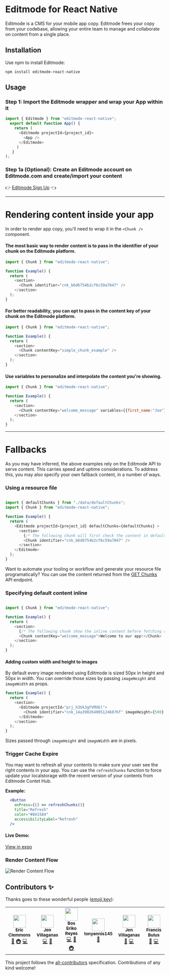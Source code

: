 # Editmode for React Native

Editmode is a CMS for your mobile app copy. Editmode frees your copy from your codebase, allowing your entire team to manage and collaborate on content from a single place.

## Installation

Use npm to install Editmode:

```
npm install editmode-react-native
```

## Usage

### Step 1: Import the Editmode wrapper and wrap your App within it

```js
import { Editmode } from "editmode-react-native";
  export default function App() {
    return (
      <Editmode projectId={project_id}>
        <App />
      </Editmode>
     )
   }  
);
```

### Step 1a (Optional): Create an Editmode account on Editmode.com and create/import your content 

👉 [Editmode Sign Up](https://editmode.com/users/sign_up) 👈

<hr/>

# Rendering content inside your app

In order to render app copy, you'll need to wrap it in the `<Chunk />` component. 

#### The most basic way to render content is to pass in the identifier of your chunk on the Editmode platform.

```js
import { Chunk } from "editmode-react-native";

function Example() {
  return (
    <section>
      <Chunk identifier="cnk_b6d6754b2cf6c59a7847" />
    </section>
  );
}
```

#### For better readability, you can opt to pass in the content key of your chunk on the Editmode platform.

```js
import { Chunk } from "editmode-react-native";

function Example() {
  return (
    <section>
      <Chunk contentKey="simple_chunk_example" />
    </section>
  );
}
```

#### Use variables to personalize and interpolate the content you're showing.

```js
import { Chunk } from "editmode-react-native";

function Example() {
  return (
    <section>
      <Chunk contentKey="welcome_message" variables={{first_name:"Joe"}} />
    </section>
  );
}
```

<hr/>


# Fallbacks

As you may have inferred, the above examples rely on the Editmode API to serve content. This carries speed and uptime considerations. To address this, you may also specify your own fallback content, in a number of ways.

### Using a resource file

```js

import { defaultChunks } from "./data/defaultChunks";
import { Chunk } from "editmode-react-native";

function Example() {
  return (
    <Editmode projectId={project_id} defaultChunks={defaultChunks} >
      <section>
        {/* The following chunk will first check the content in defaultChunks before hitting the API. */}
        <Chunk identifier="cnk_b6d6754b2cf6c59a7847" />
      </section>
    </Editmode>
  );
}
```

Want to automate your tooling or workflow and generate your resource file programatically? You can use the content returned from the [GET Chunks](https://editmode.com/docs/api#!/Chunks/get_chunks) API endpoint.


### Specifying default content inline

```js

import { Chunk } from "editmode-react-native";

function Example() {
  return (
    <section>
      {/* The following chunk show the inline content before fetching content from our API. */}
      <Chunk contentKey="welcome_message">Welcome to our app!</Chunk>
    </section>
  );
}
```


#### Adding custom width and height to images
By default every image rendered using Editmode is sized 50px in height and 50px in width. You can override those sizes by passing `imageHeight` and `imageWidth` as props.

```js
function Example() {
  return (
    <section>
      <Editmode projectId="prj_h3Gk3gFVMXbl">
        <Chunk identifier="cnk_14a3902640051246876f" imageHeight={500} imageWidth={200} />
      </Editmode>
    </section>
  );
}
```

Sizes passed through `imageHeight` and `imageWidth` are in pixels.

### Trigger Cache Expire
You may want to refresh all your contents to make sure your user see the right contents in your app. You can use the `refreshChunks` function to force update your localstorage with the recent version of your contents from Editmode Contet Hub. 

**Example:**
```jsx
  <Button
    onPress={() => refreshChunks()}
    title="Refresh"
    color="#841584"
    accessibilityLabel="Refresh"
  />
```

#### Live Demo:
[View in expo](https://snack.expo.io/@puuripurii/bridge-variables-example)

### Render Content Flow
![Render Content Flow](https://i.imgur.com/EdJksXs.png)

<div class="contributors-section"></div>

## Contributors ✨

Thanks goes to these wonderful people ([emoji key](https://allcontributors.org/docs/en/emoji-key)):

<!-- ALL-CONTRIBUTORS-LIST:START - Do not remove or modify this section -->
<!-- prettier-ignore-start -->
<!-- markdownlint-disable -->
<table>
  <tr>
    <td align="center"><a href="https://ericclemmons.com/"><img src="https://avatars0.githubusercontent.com/u/15182?v=4?s=40" width="40px;" alt=""/><br /><sub><b>Eric Clemmons</b></sub></a><br /><a href="https://github.com/Editmode-app/editmode-react/commits?author=ericclemmons" title="Documentation">📖</a> <a href="#infra-ericclemmons" title="Infrastructure (Hosting, Build-Tools, etc)">🚇</a> <a href="https://github.com/Editmode-app/editmode-react/commits?author=ericclemmons" title="Code">💻</a></td>
    <td align="center"><a href="https://github.com/puuripurii"><img src="https://avatars1.githubusercontent.com/u/26903002?v=4?s=40" width="40px;" alt=""/><br /><sub><b>Jen Villaganas</b></sub></a><br /><a href="https://github.com/Editmode-app/editmode-react/commits?author=puuripurii" title="Code">💻</a> <a href="https://github.com/Editmode-app/editmode-react/commits?author=puuripurii" title="Documentation">📖</a></td>
    <td align="center"><a href="http://boseriko.com/"><img src="https://avatars1.githubusercontent.com/u/10940193?v=4?s=40" width="40px;" alt=""/><br /><sub><b>Bos Eriko Reyes</b></sub></a><br /><a href="https://github.com/Editmode-app/editmode-react/commits?author=BosEriko" title="Code">💻</a> <a href="https://github.com/Editmode-app/editmode-react/commits?author=BosEriko" title="Documentation">📖</a> <a href="#infra-BosEriko" title="Infrastructure (Hosting, Build-Tools, etc)">🚇</a></td>
    <td align="center"><a href="https://github.com/tonyennis145"><img src="https://avatars1.githubusercontent.com/u/3110339?v=4?s=40" width="40px;" alt=""/><br /><sub><b>tonyennis145</b></sub></a><br /><a href="https://github.com/Editmode-app/editmode-react/commits?author=tonyennis145" title="Documentation">📖</a></td>
    <td align="center"><a href="https://github.com/jenvillaganas"><img src="https://avatars.githubusercontent.com/u/26903002?v=4?s=40" width="40px;" alt=""/><br /><sub><b>Jen Villaganas </b></sub></a><br /><a href="https://github.com/Editmode-app/editmode-react/commits?author=jenvillaganas" title="Documentation">📖</a> <a href="https://github.com/Editmode-app/editmode-react/commits?author=jenvillaganas" title="Code">💻</a></td>
    <td align="center"><a href="https://github.com/francisbulus"><img src="https://avatars.githubusercontent.com/u/25318739?v=4?s=40" width="40px;" alt=""/><br /><sub><b>Francis Bulus</b></sub></a><br /><a href="https://github.com/Editmode-app/editmode-react/commits?author=francisbulus" title="Documentation">📖</a> <a href="https://github.com/Editmode-app/editmode-react/commits?author=francisbulus" title="Code">💻</a></td>
  </tr>
</table>

<!-- markdownlint-restore -->
<!-- prettier-ignore-end -->

<!-- ALL-CONTRIBUTORS-LIST:END -->

This project follows the [all-contributors](https://github.com/all-contributors/all-contributors) specification. Contributions of any kind welcome!
